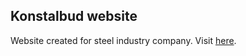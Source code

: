 Konstalbud website
--------------
Website created for steel industry company. Visit [here](http://konstalbud.pl).
